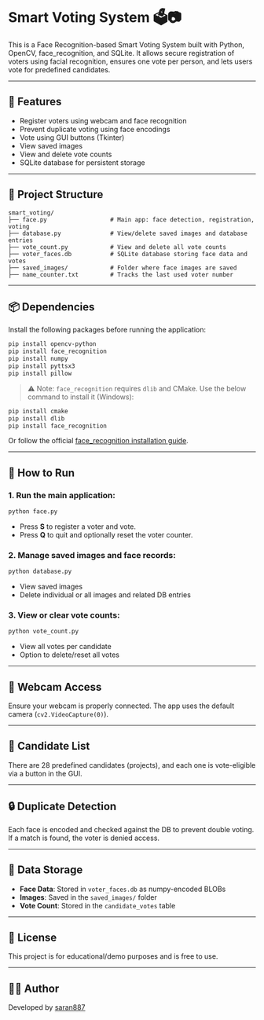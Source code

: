 # Smart Voting System 🗳️📷

This is a Face Recognition-based Smart Voting System built with Python, OpenCV, face_recognition, and SQLite. It allows secure registration of voters using facial recognition, ensures one vote per person, and lets users vote for predefined candidates.

---

## 🧰 Features

- Register voters using webcam and face recognition
- Prevent duplicate voting using face encodings
- Vote using GUI buttons (Tkinter)
- View saved images
- View and delete vote counts
- SQLite database for persistent storage

---

## 📁 Project Structure

```
smart_voting/
├── face.py                  # Main app: face detection, registration, voting
├── database.py              # View/delete saved images and database entries
├── vote_count.py            # View and delete all vote counts
├── voter_faces.db           # SQLite database storing face data and votes
├── saved_images/            # Folder where face images are saved
├── name_counter.txt         # Tracks the last used voter number
```

---

## 📦 Dependencies

Install the following packages before running the application:

```bash
pip install opencv-python
pip install face_recognition
pip install numpy
pip install pyttsx3
pip install pillow
```

> ⚠️ Note: `face_recognition` requires `dlib` and CMake. Use the below command to install it (Windows):

```bash
pip install cmake
pip install dlib
pip install face_recognition
```

Or follow the official [face_recognition installation guide](https://github.com/ageitgey/face_recognition#installation).

---

## 🚀 How to Run

### 1. Run the main application:
```bash
python face.py
```
- Press **S** to register a voter and vote.
- Press **Q** to quit and optionally reset the voter counter.

### 2. Manage saved images and face records:
```bash
python database.py
```
- View saved images
- Delete individual or all images and related DB entries

### 3. View or clear vote counts:
```bash
python vote_count.py
```
- View all votes per candidate
- Option to delete/reset all votes

---

## 📸 Webcam Access

Ensure your webcam is properly connected. The app uses the default camera (`cv2.VideoCapture(0)`).

---

## 👥 Candidate List

There are 28 predefined candidates (projects), and each one is vote-eligible via a button in the GUI.

---

## 🔒 Duplicate Detection

Each face is encoded and checked against the DB to prevent double voting. If a match is found, the voter is denied access.

---

## 💾 Data Storage

- **Face Data**: Stored in `voter_faces.db` as numpy-encoded BLOBs
- **Images**: Saved in the `saved_images/` folder
- **Vote Count**: Stored in the `candidate_votes` table

---

## 📄 License

This project is for educational/demo purposes and is free to use.

---

## 🙋‍♂️ Author

Developed by [saran887](https://github.com/saran887)
